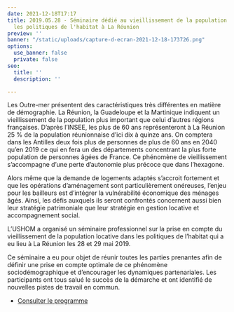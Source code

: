 ```yaml
---
date: 2021-12-18T17:17
title: 2019.05.28 - Séminaire dédié au vieillissement de la population locative dans
  les politiques de l'habitat à La Réunion
preview: ''
banner: "/static/uploads/capture-d-ecran-2021-12-18-173726.png"
options:
  use_banner: false
  private: false
seo:
  title: ''
  description: ''

---
```

Les Outre-mer présentent des caractéristiques très différentes en matière de démographie. La Réunion, la Guadeloupe et la Martinique indiquent un vieillissement de la population plus important que celui d’autres régions françaises. D’après l’INSEE, les plus de 60 ans représenteront à La Réunion 25 % de la population réunionnaise d’ici dix à quinze ans. On comptera dans les Antilles deux fois plus de personnes de plus de 60 ans en 2040 qu’en 2019 ce qui en fera un des départements concentrant la plus forte population de personnes âgées de France. Ce phénomène de vieillissement s’accompagne d’une perte d’autonomie plus précoce que dans l’hexagone.

Alors même que la demande de logements adaptés s’accroit fortement et que les opérations d’aménagement sont particulièrement onéreuses, l’enjeu pour les bailleurs est d’intégrer la vulnérabilité économique des ménages âgés. Ainsi, les défis auxquels ils seront confrontés concernent aussi bien leur stratégie patrimoniale que leur stratégie en gestion locative et accompagnement social.

L’USHOM a organisé un séminaire professionnel sur la prise en compte du vieillissement de la population locative dans les politiques de l’habitat qui a eu lieu à La Réunion les 28 et 29 mai 2019.

Ce séminaire a eu pour objet de réunir toutes les parties prenantes afin de définir une prise en compte optimale de ce phénomène sociodémographique et d’encourager les dynamiques partenariales. Les participants ont tous salué le succès de la démarche et ont identifié de nouvelles pistes de travail en commun.

* [Consulter le programme](https://app.forestry.io/sites/pjogiox2r3ngya/body-media//static/uploads/programme-version-imprimable.pdf)